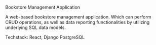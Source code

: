Bookstore Management Application

A web-based bookstore management application. Which can perform CRUD operations, as well as data reporting functionalities by utilizing underlying SQL data models.

Techstack: React, Django PostgreSQL
